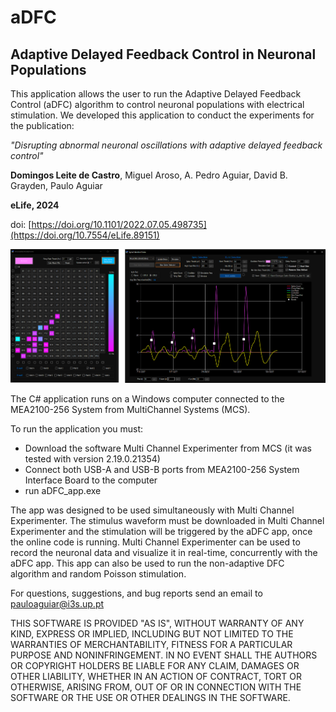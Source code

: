 # aDFC
## Adaptive Delayed Feedback Control in Neuronal Populations


This application allows the user to run the Adaptive Delayed Feedback Control (aDFC) algorithm to control neuronal populations with electrical stimulation.
We developed this application to conduct the experiments for the publication: 

*"Disrupting abnormal neuronal oscillations with adaptive delayed feedback control"*

**Domingos Leite de Castro**, Miguel Aroso, A. Pedro Aguiar, David B. Grayden, Paulo Aguiar

**eLife, 2024**

doi: [https://doi.org/10.1101/2022.07.05.498735](https://doi.org/10.7554/eLife.89151)



![alt text](https://github.com/NCN-Lab/aDFC/blob/main/app.png)

The C# application runs on a Windows computer connected to the MEA2100-256 System from MultiChannel Systems (MCS). 

To run the application you must:
- Download the software Multi Channel Experimenter from MCS (it was tested with version 2.19.0.21354)
- Connect both USB-A and USB-B ports from MEA2100-256 System Interface Board to the computer
- run aDFC_app.exe

  
The app was designed to be used simultaneously with Multi Channel Experimenter. The stimulus waveform must be downloaded in Multi Channel Experimenter and the stimulation will be triggered by the aDFC app, once the online code is running.
Multi Channel Experimenter can be used to record the neuronal data and visualize it in real-time, concurrently with the aDFC app. This app can also be used to run the non-adaptive DFC algorithm and random Poisson stimulation.


For questions, suggestions, and bug reports send an email to pauloaguiar@i3s.up.pt


THIS SOFTWARE IS PROVIDED "AS IS", WITHOUT WARRANTY OF ANY KIND, EXPRESS OR IMPLIED, INCLUDING BUT NOT LIMITED TO THE WARRANTIES OF MERCHANTABILITY, FITNESS FOR A PARTICULAR PURPOSE AND NONINFRINGEMENT. IN NO EVENT SHALL THE AUTHORS OR COPYRIGHT HOLDERS BE LIABLE FOR ANY CLAIM, DAMAGES OR OTHER LIABILITY, WHETHER IN AN ACTION OF CONTRACT, TORT OR OTHERWISE, ARISING FROM, OUT OF OR IN CONNECTION WITH THE SOFTWARE OR THE USE OR OTHER DEALINGS IN THE SOFTWARE.
